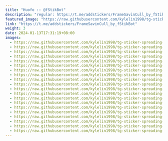 ```yaml
---
title: "Huofo :: @fStikBot"
description: "regular: https://t.me/addstickers/FrameSavinCull_by_fStikBot"
featured_image: "https://raw.githubusercontent.com/kylelin1998/tg-sticker-spreading-worldwide-images/main/img/e843a1ad-1f60-4234-997c-15bc67b594d8.jpg"
link: "https://t.me/addstickers/FrameSavinCull_by_fStikBot"
weight: 3
date: 2024-01-13T17:31:19+08:00
images:
  - https://raw.githubusercontent.com/kylelin1998/tg-sticker-spreading-worldwide-images/main/img/e843a1ad-1f60-4234-997c-15bc67b594d8.jpg
  - https://raw.githubusercontent.com/kylelin1998/tg-sticker-spreading-worldwide-images/main/img/64839fa7-8faf-4875-a72a-6a205c1d7810.jpg
  - https://raw.githubusercontent.com/kylelin1998/tg-sticker-spreading-worldwide-images/main/img/fd6595bd-c438-4e44-854f-f53fa705bd53.jpg
  - https://raw.githubusercontent.com/kylelin1998/tg-sticker-spreading-worldwide-images/main/img/f64d4813-c777-4413-b997-8b8ce7d76d99.jpg
  - https://raw.githubusercontent.com/kylelin1998/tg-sticker-spreading-worldwide-images/main/img/11ab9e60-86f9-47c6-9cbb-0875214f6f26.jpg
  - https://raw.githubusercontent.com/kylelin1998/tg-sticker-spreading-worldwide-images/main/img/81c4bc11-0e8f-4142-975c-4eb7d876a4e1.jpg
  - https://raw.githubusercontent.com/kylelin1998/tg-sticker-spreading-worldwide-images/main/img/ed5aa2c9-a87d-43e5-9bbb-bdc8950d17c9.jpg
  - https://raw.githubusercontent.com/kylelin1998/tg-sticker-spreading-worldwide-images/main/img/042c8b11-8b23-4208-8813-ccc59a838007.jpg
  - https://raw.githubusercontent.com/kylelin1998/tg-sticker-spreading-worldwide-images/main/img/76cf3936-e4e4-4600-9822-e8c4dc6062e6.jpg
  - https://raw.githubusercontent.com/kylelin1998/tg-sticker-spreading-worldwide-images/main/img/828bf913-d642-4076-b05f-8627a7b7a2d1.jpg
  - https://raw.githubusercontent.com/kylelin1998/tg-sticker-spreading-worldwide-images/main/img/542be354-3b15-4de6-81a5-d3cf958b9c8e.jpg
  - https://raw.githubusercontent.com/kylelin1998/tg-sticker-spreading-worldwide-images/main/img/fa2c04b8-f29d-4fbd-8815-be32d45ce149.jpg
  - https://raw.githubusercontent.com/kylelin1998/tg-sticker-spreading-worldwide-images/main/img/7f9f957b-18b3-4fee-8548-2559f01c47d9.jpg
  - https://raw.githubusercontent.com/kylelin1998/tg-sticker-spreading-worldwide-images/main/img/16c9d687-e3ec-44ab-8443-70a263318e02.jpg
  - https://raw.githubusercontent.com/kylelin1998/tg-sticker-spreading-worldwide-images/main/img/009d0c3d-f32b-4676-80cf-7ad8a35cc842.jpg
  - https://raw.githubusercontent.com/kylelin1998/tg-sticker-spreading-worldwide-images/main/img/251dfaa7-21e0-4231-a0d9-2e06e380175a.jpg
  - https://raw.githubusercontent.com/kylelin1998/tg-sticker-spreading-worldwide-images/main/img/550eea46-5be1-4814-a1d2-1643369367a5.jpg
  - https://raw.githubusercontent.com/kylelin1998/tg-sticker-spreading-worldwide-images/main/img/6b6bd902-6f99-46a6-b6e8-0c3c5035790d.jpg
  - https://raw.githubusercontent.com/kylelin1998/tg-sticker-spreading-worldwide-images/main/img/5ed93179-e0f2-4723-b2ab-e0b31e1f3872.jpg
  - https://raw.githubusercontent.com/kylelin1998/tg-sticker-spreading-worldwide-images/main/img/0b0ba070-18ff-43eb-bd50-79663064c372.jpg
---
```

